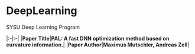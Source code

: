 # DeepLearning
SYSU Deep Learning Program

|:-|:-|
|**Paper Title**|**PAL: A fast DNN optimization method based on curvature information.**|
|**Paper Author**|**Maximus Mutschler, Andreas Zell**|
